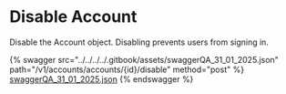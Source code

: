 # Disable Account

Disable the Account object. Disabling prevents users from signing in.

{% swagger src="../../../../.gitbook/assets/swaggerQA_31_01_2025.json" path="/v1/accounts/accounts/{id}/disable" method="post" %}
[swaggerQA_31_01_2025.json](../../../../.gitbook/assets/swaggerQA_31_01_2025.json)
{% endswagger %}
